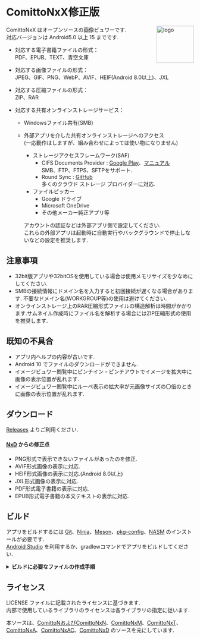 # ComittoNxX修正版

<img src="app/src/main/res/drawable-hdpi/comittonxx.png" width="100" align="right" alt="logo">

ComittoNxX はオープンソースの画像ビュワーです.  
対応バージョンは Android5.0 以上 15 までです.

- 対応する電子書籍ファイルの形式：  
  PDF、EPUB、TEXT、青空文庫

- 対応する画像ファイルの形式：  
  JPEG、GIF、PNG、WebP、AVIF、HEIF(Android 8.0以上)、JXL

- 対応する圧縮ファイルの形式：  
  ZIP、RAR

- 対応する共有オンラインストレージサービス：
  - Windowsファイル共有(SMB)
  - 外部アプリを介した共有オンラインストレージへのアクセス  
    (一応動作はしますが、組み合わせによっては使い物になりません)
    - ストレージアクセスフレームワーク(SAF)
      - CIFS Documents Provider : [Google Play](https://play.google.com/store/apps/details?id=com.wa2c.android.cifsdocumentsprovider)、[マニュアル](https://github.com/wa2c/cifs-documents-provider/wiki/Manual-ja)  
        SMB、FTP、FTPS、SFTPをサポート.
      - Round Sync : [GitHub](https://github.com/newhinton/Round-Sync)  
        多くのクラウド ストレージ プロバイダーに対応.
    - ファイルピッカー
      - Google ドライブ
      - Microsoft OneDrive
      - その他メーカー純正アプリ等

    アカウントの認証などは外部アプリ側で設定してください.  
    これらの外部アプリは起動時に自動実行やバックグラウンドで停止しないなどの設定を推奨します.

<!-- 
> [!IMPORTANT]
> 更新を再開しました.
-->

<!-- 
> [!NOTE]
> 掲示板への投稿が規制されたためバージョン更新の告知を停止しています.
-->

## 注意事項

- 32bit版アプリや32bitOSを使用している場合は使用メモリサイズを少なめにしてください.
- SMBの接続情報にドメイン名を入力すると初回接続が遅くなる場合があります.  不要なドメイン名(WORKGROUP等)の使用は避けてください.
- オンラインストレージ上のRAR圧縮形式ファイルの構造解析は時間がかかります.サムネイル作成時にファイル名を解析する場合にはZIP圧縮形式の使用を推奨します.

## 既知の不具合

- アプリ内ヘルプの内容が古いです.  
- Android 10 でファイルのダウンロードができません.  
- イメージビュワー閲覧中にピンチイン・ピンチアウトでイメージを拡大中に画像の表示位置が乱れます.  
- イメージビュワー閲覧中にルーペ表示の拡大率が元画像サイズの〇倍のときに画像の表示位置が乱れます.  

## ダウンロード

[Releases](https://github.com/comittonxxa2/ComittoNxX/releases) よりご利用ください.

#### [NxD](https://github.com/Kdroidwin/cnxd/tree/cnxd) からの修正点

- PNG形式で表示できないファイルがあったのを修正.
- AVIF形式画像の表示に対応.
- HEIF形式画像の表示に対応.(Android 8.0以上)
- JXL形式画像の表示に対応.
- PDF形式電子書籍の表示に対応.
- EPUB形式電子書籍の本文テキストの表示に対応.

## ビルド

アプリをビルドするには [Git](https://git-scm.com/)、[Ninja](https://ninja-build.org/)、[Meson](https://mesonbuild.com/)、[pkg-config](https://www.freedesktop.org/wiki/Software/pkg-config/)、[NASM](https://www.nasm.us/) のインストールが必要です.  
[Android Studio](https://developer.android.com/studio/install) を利用するか、gradlewコマンドでアプリをビルドしてください.

<details><summary><b>ビルドに必要なファイルの作成手順</b></summary>
<p>

###### 署名の作成

キーストアファイルを作成して保存します.  
Android studio の場合は [Build] > [Generate Signed Bundle/APK] から作成します.

###### signingConfigs/release.gradle の作成

プロジェクトルートに signingConfigs というフォルダを作成します.  
signingConfigs の中に release.gradle というファイルを作成します.

```gradle
signingConfigs {
    release {
        storePassword '${署名ファイルのパスワード}'
        keyPassword '${鍵のパスワード}'
        storeFile file('${署名のファイル名}')
        keyAlias '${鍵のエイリアス}'
    }
}
```
</details>

## ライセンス

LICENSE ファイルに記載されたライセンスに基づきます.  
内部で使用しているライブラリのライセンスは各ライブラリの指定に従います.  

本ソースは、[ComittoNおよびComittoNxN](https://docs.google.com/open?id=0Bzx6UxEo3Pg0SXNIQVdRVnVqemM)、[ComittoNxM](https://www.axfc.net/u/3792235)、[ComittoNxT](https://www.axfc.net/u/3978158)、[ComittoNxA](https://github.com/ComittoNxA/ComittoNxA/tree/1.65A20)、[ComittoNxAC](https://www.axfc.net/u/4059552)、[ComittoNxD](https://github.com/Kdroidwin/cnxd/tree/cnxd) のソースを元にしています.  
